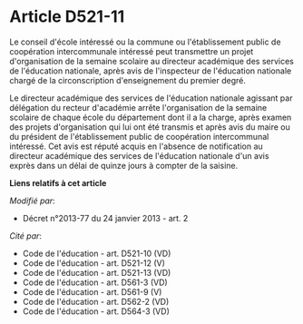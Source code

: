 # Article D521-11

Le conseil d'école intéressé ou la commune ou l'établissement public de coopération intercommunale intéressé peut transmettre
un projet d'organisation de la semaine scolaire au directeur académique des services de l'éducation nationale, après avis de
l'inspecteur de l'éducation nationale chargé de la circonscription d'enseignement du premier degré. 

Le directeur académique des services de l'éducation nationale agissant par délégation du recteur d'académie arrête
l'organisation de la semaine scolaire de chaque école du département dont il a la charge, après examen des projets
d'organisation qui lui ont été transmis et après avis du maire ou du président de l'établissement public de coopération
intercommunal intéressé. Cet avis est réputé acquis en l'absence de notification au directeur académique des services de
l'éducation nationale d'un avis exprès dans un délai de quinze jours à compter de la saisine.

**Liens relatifs à cet article**

_Modifié par_:

  - Décret n°2013-77 du 24 janvier 2013 - art. 2

_Cité par_:

  - Code de l'éducation - art. D521-10 (VD)
  - Code de l'éducation - art. D521-12 (V)
  - Code de l'éducation - art. D521-13 (VD)
  - Code de l'éducation - art. D561-3 (VD)
  - Code de l'éducation - art. D561-9 (V)
  - Code de l'éducation - art. D562-2 (VD)
  - Code de l'éducation - art. D564-3 (VD)

